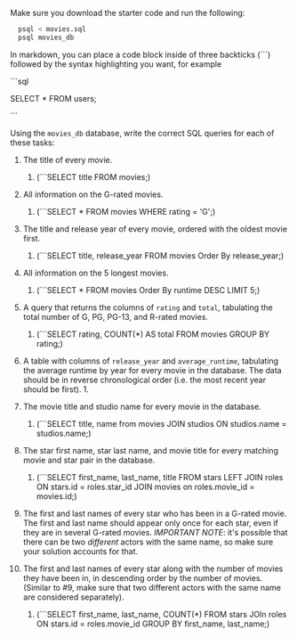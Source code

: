 Make sure you download the starter code and run the following:

```sh
  psql < movies.sql
  psql movies_db
```

In markdown, you can place a code block inside of three backticks (```) followed by the syntax highlighting you want, for example

\```sql

SELECT \* FROM users;

\```

Using the `movies_db` database, write the correct SQL queries for each of these tasks:

1.  The title of every movie.
    1.  (\```SELECT title FROM movies;)

2.  All information on the G-rated movies.
    1.  (\```SELECT * FROM movies WHERE rating = 'G';)

3.  The title and release year of every movie, ordered with the
    oldest movie first.
    1. (\```SELECT title, release_year FROM movies Order By release_year;)
    
4.  All information on the 5 longest movies.
    1.  (\```SELECT * FROM movies Order By runtime DESC LIMIT 5;)

5.  A query that returns the columns of `rating` and `total`, tabulating the
    total number of G, PG, PG-13, and R-rated movies.
    1. (\```SELECT rating, COUNT(*) AS total FROM movies GROUP BY rating;)

6.  A table with columns of `release_year` and `average_runtime`,
    tabulating the average runtime by year for every movie in the database. The data should be in reverse chronological order (i.e. the most recent year should be first).
    1. 

7.  The movie title and studio name for every movie in the
    database.
    1.  (\```SELECT title, name from movies JOIN studios ON studios.name = studios.name;)

8.  The star first name, star last name, and movie title for every
    matching movie and star pair in the database.
    1.  (\```SELECT first_name, last_name, title FROM stars LEFT JOIN roles ON stars.id = roles.star_id JOIN movies on roles.movie_id = movies.id;)

9.  The first and last names of every star who has been in a G-rated movie. The first and last name should appear only once for each star, even if they are in several G-rated movies. *IMPORTANT NOTE*: it's possible that there can be two *different* actors with the same name, so make sure your solution accounts for that.

10. The first and last names of every star along with the number
    of movies they have been in, in descending order by the number of movies. (Similar to #9, make sure
    that two different actors with the same name are considered separately).
    1. (\```SELECT first_name, last_name, COUNT(*) FROM stars JOIn roles ON stars.id = roles.movie_id GROUP BY first_name, last_name;)
